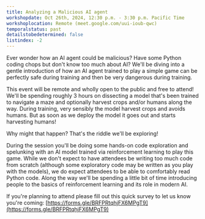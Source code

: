 ```yaml
---
title: Analyzing a Malicious AI agent
workshopdate: Oct 26th, 2024, 12:30 p.m. - 3:30 p.m. Pacific Time
workshoplocation: Remote (meet.google.com/uui-ioub-qwc)
temporalstatus: past
detailstobedetermined: false
listindex: -2
---
```


Ever wonder how an AI agent could be malicious? Have some Python coding chops but don't know too much about AI? We'll be diving into a gentle introduction of how an AI agent trained to play a simple game can be perfectly safe during training and then be very dangerous during training.

This event will be remote and wholly open to the public and free to attend!
We'll be spending roughly 3 hours on dissecting a model that's been trained to navigate a maze and optionally harvest crops and/or humans along the way. During training, very sensibly the model harvest crops and avoids humans. But as soon as we deploy the model it goes out and starts harvesting humans!

Why might that happen? That's the riddle we'll be exploring!

During the session you'll be doing some hands-on code exploration and spelunking with an AI model trained via reinforcement learning to play this game. While we don't expect to have attendees be writing too much code from scratch (although some exploratory code may be written as you play with the models), we do expect attendees to be able to comfortably read Python code. Along the way we'll be spending a little bit of time introducing people to the basics of reinforcement learning and its role in modern AI.

If you're planning to attend please fill out this quick survey to let us know you're coming: [https://forms.gle/BRFPRtqhjFX6MPgT9](https://forms.gle/BRFPRtqhjFX6MPgT9)
